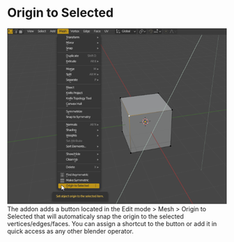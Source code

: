 # Origin to Selected
![Screenshot](/Screenshot.png?raw=true)
The addon adds a button located in the Edit mode > Mesh > Origin to Selected that will automaticaly snap the origin to the selected vertices/edges/faces.
You can assign a shortcut to the button or add it in quick access as any other blender operator.
